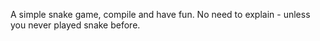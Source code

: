 A simple snake game, compile and have fun. No need to explain - unless you never played snake before.
